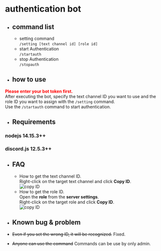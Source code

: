 # authentication bot
* ## command list
  * setting command  
`/setting [text channel id] [role id]`  
  * start Authentication  
`/startauth`  
  * stop Authentication  
`/stopauth`  
* ## how to use
 **<font color="Red">Please enter your bot token first.</font>**  
After executing the bot, specify the text channel ID you want to use and the role ID you want to assign with the `/setting` command.  
Use the `/startauth` command to start authentication.

* ## Requirements
 ### nodejs 14.15.3++
 ### discord.js 12.5.3++

* ## FAQ
  * How to get the text channel ID.  
  Right-click on the target text channel and click **Copy ID**.  
  ![copy ID](https://cdn.discordapp.com/attachments/821321393005264896/844375768121475122/unknown.png)  
  * How to get the role ID.  
  Open the **role** from the **server settings**.  
  Right-click on the target role and click **Copy ID**.  
  ![copy ID](https://cdn.discordapp.com/attachments/821321393005264896/844378090432233522/unknown.png)  
  
* ## Known bug & problem  
 * ~~Even if you set the wrong ID, it will be recognized.~~ Fixed.
 * ~~Anyone can use the command~~ Commands can be use by only admin.
